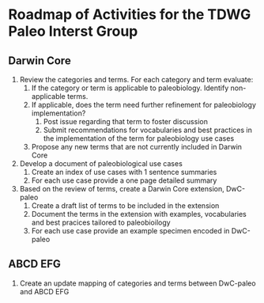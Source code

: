 # Roadmap of Activities for the TDWG Paleo Interst Group
## Darwin Core
1. Review the categories and terms. For each category and term evaluate:
   1. If the category or term is applicable to paleobiology. Identify non-applicable terms.
   2. If applicable, does the term need further refinement for paleobiology implementation?
      1. Post issue regarding that term to foster discussion
      2. Submit recommendations for vocabularies and best practices in the implementation of the term for paleobiology use cases
   3. Propose any new terms that are not currently included in Darwin Core
2. Develop a document of paleobiological use cases
   1. Create an index of use cases with 1 sentence summaries
   2. For each use case provide a one page detailed summary
3. Based on the review of terms, create a Darwin Core extension, DwC-paleo
   1. Create a draft list of terms to be included in the extension
   2. Document the terms in the extension with examples, vocabularies and best pracices tailored to paleobioilogy
   3. For each use case provide an example specimen encoded in DwC-paleo
 
 
## ABCD EFG
1. Create an update mapping of categories and terms between DwC-paleo and ABCD EFG
